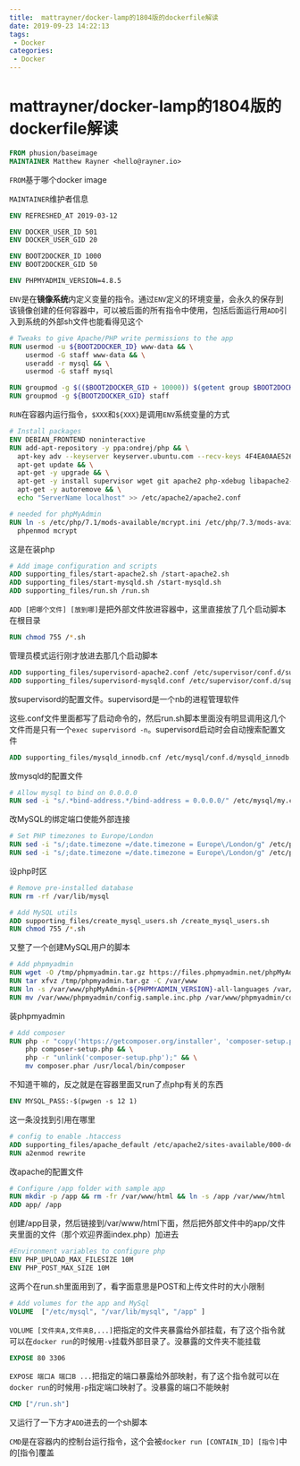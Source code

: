 ```yaml
---
title:  mattrayner/docker-lamp的1804版的dockerfile解读
date: 2019-09-23 14:22:13
tags: 
 - Docker
categories: 
 - Docker
---
```

# mattrayner/docker-lamp的1804版的dockerfile解读

```dockerfile
FROM phusion/baseimage
MAINTAINER Matthew Rayner <hello@rayner.io>
```

`FROM`基于哪个docker image

`MAINTAINER`维护者信息

```dockerfile
ENV REFRESHED_AT 2019-03-12

ENV DOCKER_USER_ID 501
ENV DOCKER_USER_GID 20

ENV BOOT2DOCKER_ID 1000
ENV BOOT2DOCKER_GID 50

ENV PHPMYADMIN_VERSION=4.8.5
```

`ENV`是在**镜像系统**内定义变量的指令。通过`ENV`定义的环境变量，会永久的保存到该镜像创建的任何容器中，可以被后面的所有指令中使用，包括后面运行用`ADD`引入到系统的外部sh文件也能看得见这个

```dockerfile
# Tweaks to give Apache/PHP write permissions to the app
RUN usermod -u ${BOOT2DOCKER_ID} www-data && \
    usermod -G staff www-data && \
    useradd -r mysql && \
    usermod -G staff mysql

RUN groupmod -g $(($BOOT2DOCKER_GID + 10000)) $(getent group $BOOT2DOCKER_GID | cut -d: -f1)
RUN groupmod -g ${BOOT2DOCKER_GID} staff
```

`RUN`在容器内运行指令，`$XXX`和`${XXX}`是调用`ENV`系统变量的方式

```dockerfile
# Install packages
ENV DEBIAN_FRONTEND noninteractive
RUN add-apt-repository -y ppa:ondrej/php && \
  apt-key adv --keyserver keyserver.ubuntu.com --recv-keys 4F4EA0AAE5267A6C && \
  apt-get update && \
  apt-get -y upgrade && \
  apt-get -y install supervisor wget git apache2 php-xdebug libapache2-mod-php mysql-server php-mysql pwgen php-apcu php7.1-mcrypt php-gd php-xml php-mbstring php-gettext zip unzip php-zip curl php-curl && \
  apt-get -y autoremove && \
  echo "ServerName localhost" >> /etc/apache2/apache2.conf

# needed for phpMyAdmin
RUN ln -s /etc/php/7.1/mods-available/mcrypt.ini /etc/php/7.3/mods-available/ && \
  phpenmod mcrypt
```

这是在装php

```dockerfile
# Add image configuration and scripts
ADD supporting_files/start-apache2.sh /start-apache2.sh
ADD supporting_files/start-mysqld.sh /start-mysqld.sh
ADD supporting_files/run.sh /run.sh
```

`ADD [把哪个文件] [放到哪]`是把外部文件放进容器中，这里直接放了几个启动脚本在根目录

```dockerfile
RUN chmod 755 /*.sh
```

管理员模式运行刚才放进去那几个启动脚本

```dockerfile
ADD supporting_files/supervisord-apache2.conf /etc/supervisor/conf.d/supervisord-apache2.conf
ADD supporting_files/supervisord-mysqld.conf /etc/supervisor/conf.d/supervisord-mysqld.conf
```

放supervisord的配置文件。supervisord是一个nb的进程管理软件

这些.conf文件里面都写了启动命令的，然后run.sh脚本里面没有明显调用这几个文件而是只有一个`exec supervisord -n`。supervisord启动时会自动搜索配置文件

```dockerfile
ADD supporting_files/mysqld_innodb.cnf /etc/mysql/conf.d/mysqld_innodb.cnf
```

放mysqld的配置文件

```dockerfile
# Allow mysql to bind on 0.0.0.0
RUN sed -i "s/.*bind-address.*/bind-address = 0.0.0.0/" /etc/mysql/my.cnf
```

改MySQL的绑定端口使能外部连接

```dockerfile
# Set PHP timezones to Europe/London
RUN sed -i "s/;date.timezone =/date.timezone = Europe\/London/g" /etc/php/7.3/apache2/php.ini
RUN sed -i "s/;date.timezone =/date.timezone = Europe\/London/g" /etc/php/7.3/cli/php.ini
```

设php时区

```dockerfile
# Remove pre-installed database
RUN rm -rf /var/lib/mysql

# Add MySQL utils
ADD supporting_files/create_mysql_users.sh /create_mysql_users.sh
RUN chmod 755 /*.sh
```

又整了一个创建MySQL用户的脚本

```dockerfile
# Add phpmyadmin
RUN wget -O /tmp/phpmyadmin.tar.gz https://files.phpmyadmin.net/phpMyAdmin/${PHPMYADMIN_VERSION}/phpMyAdmin-${PHPMYADMIN_VERSION}-all-languages.tar.gz
RUN tar xfvz /tmp/phpmyadmin.tar.gz -C /var/www
RUN ln -s /var/www/phpMyAdmin-${PHPMYADMIN_VERSION}-all-languages /var/www/phpmyadmin
RUN mv /var/www/phpmyadmin/config.sample.inc.php /var/www/phpmyadmin/config.inc.php
```

装phpmyadmin

```dockerfile
# Add composer
RUN php -r "copy('https://getcomposer.org/installer', 'composer-setup.php');" && \
    php composer-setup.php && \
    php -r "unlink('composer-setup.php');" && \
    mv composer.phar /usr/local/bin/composer
```

不知道干嘛的，反之就是在容器里面又run了点php有关的东西

```dockerfile
ENV MYSQL_PASS:-$(pwgen -s 12 1)
```

这一条没找到引用在哪里

```dockerfile
# config to enable .htaccess
ADD supporting_files/apache_default /etc/apache2/sites-available/000-default.conf
RUN a2enmod rewrite
```

改apache的配置文件

```dockerfile
# Configure /app folder with sample app
RUN mkdir -p /app && rm -fr /var/www/html && ln -s /app /var/www/html
ADD app/ /app
```

创建/app目录，然后链接到/var/www/html下面，然后把外部文件中的app/文件夹里面的文件（那个欢迎界面index.php）加进去

```dockerfile
#Environment variables to configure php
ENV PHP_UPLOAD_MAX_FILESIZE 10M
ENV PHP_POST_MAX_SIZE 10M
```

这两个在run.sh里面用到了，看字面意思是POST和上传文件时的大小限制

```dockerfile
# Add volumes for the app and MySql
VOLUME  ["/etc/mysql", "/var/lib/mysql", "/app" ]
```

`VOLUME [文件夹A,文件夹B,...]`把指定的文件夹暴露给外部挂载，有了这个指令就可以在`docker run`的时候用`-v`挂载外部目录了。没暴露的文件夹不能挂载

```dockerfile
EXPOSE 80 3306
```

`EXPOSE 端口A 端口B ...`把指定的端口暴露给外部映射，有了这个指令就可以在`docker run`的时候用`-p`指定端口映射了。没暴露的端口不能映射

```dockerfile
CMD ["/run.sh"]
```

又运行了一下方才`ADD`进去的一个sh脚本

`CMD`是在容器内的控制台运行指令，这个会被`docker run [CONTAIN_ID] [指令]`中的[指令]覆盖

